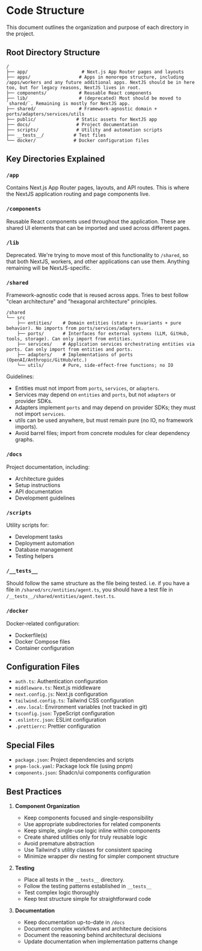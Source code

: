 # Code Structure

This document outlines the organization and purpose of each directory in the project.

## Root Directory Structure

```
/
├── app/                    # Next.js App Router pages and layouts
├── apps/                  # Apps in monorepo structure, including /apps/workers and any future additional apps. NextJS should be in here too, but for legacy reasons, NextJS lives in root.
├── components/            # Reusable React components
├── lib/                   # (deprecated) Most should be moved to `shared/`. Remaining is mostly for NextJS app.
├── shared/                # Framework-agnostic domain + ports/adapters/services/utils
├── public/               # Static assets for NextJS app
├── docs/                 # Project documentation
├── scripts/              # Utility and automation scripts
├── __tests__/           # Test files
└── docker/              # Docker configuration files
```

## Key Directories Explained

### `/app`

Contains Next.js App Router pages, layouts, and API routes. This is where the NextJS application routing and page components live.

### `/components`

Reusable React components used throughout the application. These are shared UI elements that can be imported and used across different pages.

### `/lib`

Deprecated. We're trying to move most of this functionality to `/shared`, so that both NextJS, workers, and other applications can use them. Anything remaining will be NextJS-specific.

### `/shared`

Framework-agnostic code that is reused across apps. Tries to best follow "clean architecture" and "hexagonal architecture" principles.

```
/shared
└── src
    ├── entities/    # Domain entities (state + invariants + pure behavior). No imports from ports/services/adapters.
    ├── ports/       # Interfaces for external systems (LLM, GitHub, tools, storage). Can only import from entities.
    ├── services/    # Application services orchestrating entities via ports. Can only import from entities and ports.
    ├── adapters/    # Implementations of ports (OpenAI/Anthropic/GitHub/etc.)
    └── utils/       # Pure, side-effect-free functions; no IO
```

Guidelines:

- Entities must not import from `ports`, `services`, or `adapters`.
- Services may depend on `entities` and `ports`, but not `adapters` or provider SDKs.
- Adapters implement `ports` and may depend on provider SDKs; they must not import `services`.
- utils can be used anywhere, but must remain pure (no IO, no framework imports).
- Avoid barrel files; import from concrete modules for clear dependency graphs.

### `/docs`

Project documentation, including:

- Architecture guides
- Setup instructions
- API documentation
- Development guidelines

### `/scripts`

Utility scripts for:

- Development tasks
- Deployment automation
- Database management
- Testing helpers

### `/__tests__`

Should follow the same structure as the file being tested. i.e. if you have a file in `/shared/src/entities/agent.ts`, you should have a test file in `/__tests__/shared/entities/agent.test.ts`.

### `/docker`

Docker-related configuration:

- Dockerfile(s)
- Docker Compose files
- Container configuration

## Configuration Files

- `auth.ts`: Authentication configuration
- `middleware.ts`: Next.js middleware
- `next.config.js`: Next.js configuration
- `tailwind.config.ts`: Tailwind CSS configuration
- `.env.local`: Environment variables (not tracked in git)
- `tsconfig.json`: TypeScript configuration
- `.eslintrc.json`: ESLint configuration
- `.prettierrc`: Prettier configuration

## Special Files

- `package.json`: Project dependencies and scripts
- `pnpm-lock.yaml`: Package lock file (using pnpm)
- `components.json`: Shadcn/ui components configuration

## Best Practices

1. **Component Organization**

   - Keep components focused and single-responsibility
   - Use appropriate subdirectories for related components
   - Keep simple, single-use logic inline within components
   - Create shared utilities only for truly reusable logic
   - Avoid premature abstraction
   - Use Tailwind's utility classes for consistent spacing
   - Minimize wrapper div nesting for simpler component structure

2. **Testing**

   - Place all tests in the `__tests__` directory.
   - Follow the testing patterns established in `__tests__`
   - Test complex logic thoroughly
   - Keep test structure simple for straightforward code

3. **Documentation**
   - Keep documentation up-to-date in `/docs`
   - Document complex workflows and architecture decisions
   - Document the reasoning behind architectural decisions
   - Update documentation when implementation patterns change

```

```

